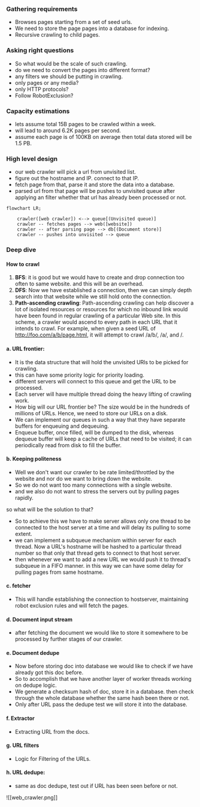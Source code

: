 

### Gathering requirements

* Browses pages starting from a set of seed urls.
* We need to store the page pages into a database for indexing.
* Recursive crawling to child pages.


### Asking right questions

* So what would be the scale of such crawling.
* do we need to convert the pages into different format?
* any filters we should be putting in crawling.
* only pages or any media?
* only HTTP protocols?
* Follow RobotExclusion?


### Capacity estimations

* lets assume total 15B pages to be crawled within a week.
* will lead to around 6.2K pages per second.
* assume each page is of 100KB on average then total data stored will be 1.5 PB.


### High level design

* our web crawler will pick a url from unvisited list.
* figure out the hostname and IP. connect to that IP.
* fetch page from that, parse it and store the data into a database.
* parsed url from that page will be pushes to unvisited queue after applying an filter whether that url has already been processed or not.

```mermaid
flowchart LR;

	crawler([web crawler]) <--> queue[(Unvisited queue)]
	crawler -- fetches pages --> web([website])
	crawler -- after parsing page --> db[(Document store)]
	crawler -- pushes into unvisited --> queue
```




### Deep dive

#### How to crawl

1. **BFS**: it is good but we would have to create and drop connection too often to same website. and this will be an overhead.
2. **DFS**: Now we have established a connection, then we can simply depth search into that website while we still hold onto the connection.
3. **Path-ascending crawling**: Path-ascending crawling can help discover a lot of isolated resources or resources for which no inbound link would have been found in regular crawling of a particular Web site. In this scheme, a crawler would ascend to every path in each URL that it intends to crawl. For example, when given a seed URL of http://foo.com/a/b/page.html, it will attempt to crawl /a/b/, /a/, and /.


#### a. URL frontier:
* It is the data structure that will hold the unvisited URls to be picked for crawling.
* this can have some priority logic for priority loading.
* different servers will connect to this queue and get the URL to be processed.
* Each server will have multiple thread doing the heavy lifting of crawling work.
* How big will our URL frontier be? The size would be in the hundreds of millions of URLs. Hence, we need to store our URLs on a disk. 
* We can implement our queues in such a way that they have separate buffers for enqueuing and dequeuing. 
* Enqueue buffer, once filled, will be dumped to the disk, whereas dequeue buffer will keep a cache of URLs that need to be visited; it can periodically read from disk to fill the buffer.

#### b. Keeping politeness
* Well we don't want our crawler to be rate limited/throttled by the website and nor do we want to bring down the website.
* So we do not want too many connections with a single website.
* and we also do not want to stress the servers out by pulling pages rapidly.

so what will be the solution to that?

* So to achieve this we have to make server allows only one thread to be connected to the host server at a time and will delay its pulling to some extent.
* we can implement a subqueue mechanism within server for each thread. Now a URL's hostname will be hashed to a particular thread number so that only that thread gets to connect to that host server.
* then whenever we want to add a new URL we would push it to thread's subqueue in a FIFO manner. in this way we can have some delay for pulling pages from same hostname.

#### c. fetcher 
* This will handle establishing the connection to hostserver, maintaining robot exclusion rules and will fetch the pages.

#### d. Document input stream
* after fetching the document we would like to store it somewhere to be processed by further stages of our crawler.
#### e. Document dedupe
* Now before storing doc into database we would like to check if we have already got this doc before.
* So to accomplish that we have another layer of worker threads working on dedupe logic.
* We generate a checksum hash of doc, store it in a database. then check through the whole database whether the same hash been there or not.
* Only after URL pass the dedupe test we will store it into the database.

#### f. Extractor
* Extracting URL from the docs. 

#### g. URL filters
* Logic for Filtering of the URLs.

#### h. URL dedupe:
* same as doc dedupe, test out if URL has been seen before or not.




![[web_crawler.png]]

